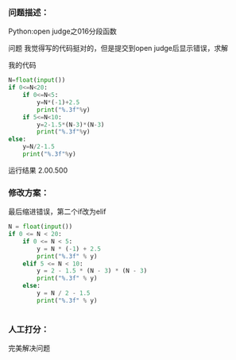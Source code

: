 ### 问题描述：
<p>Python:open judge之016分段函数</p>
问题
我觉得写的代码挺对的，但是提交到open judge后显示错误，求解

我的代码

```python
N=float(input())
if 0<=N<20:
    if 0<=N<5:
        y=N*(-1)+2.5
        print("%.3f"%y)
    if 5<=N<10:
        y=2-1.5*(N-3)*(N-3)
        print("%.3f"%y)
else:
    y=N/2-1.5
    print("%.3f"%y)


```
运行结果
2.00.500 
### 修改方案：
最后缩进错误，第二个if改为elif

```python
N = float(input())
if 0 <= N < 20:
    if 0 <= N < 5:
        y = N * (-1) + 2.5
        print("%.3f" % y)
    elif 5 <= N < 10:
        y = 2 - 1.5 * (N - 3) * (N - 3)
        print("%.3f" % y)
    else:
        y = N / 2 - 1.5
        print("%.3f" % y)



```

### 人工打分：
完美解决问题